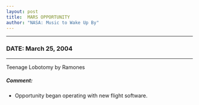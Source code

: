 ```yaml
---
layout: post
title:  MARS OPPORTUNITY
author: "NASA: Music to Wake Up By"
---
```


----
### DATE: March 25, 2004
----
Teenage Lobotomy by Ramones

##### Comment:
* Opportunity began operating with new flight software.
